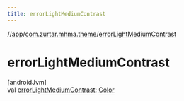 ```yaml
---
title: errorLightMediumContrast
---
```

//[app](../../index.html)/[com.zurtar.mhma.theme](index.html)/[errorLightMediumContrast](error-light-medium-contrast.html)



# errorLightMediumContrast



[androidJvm]\
val [errorLightMediumContrast](error-light-medium-contrast.html): [Color](https://developer.android.com/reference/kotlin/androidx/compose/ui/graphics/Color.html)



